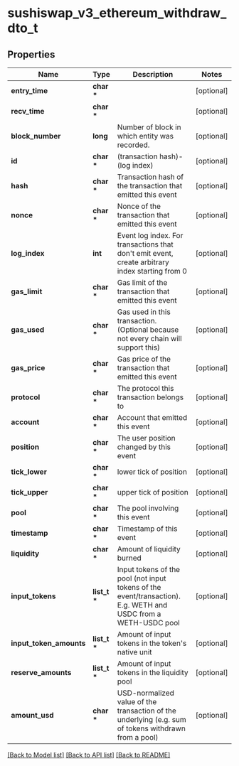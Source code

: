 # sushiswap_v3_ethereum_withdraw_dto_t

## Properties
Name | Type | Description | Notes
------------ | ------------- | ------------- | -------------
**entry_time** | **char \*** |  | [optional] 
**recv_time** | **char \*** |  | [optional] 
**block_number** | **long** | Number of block in which entity was recorded. | [optional] 
**id** | **char \*** | (transaction hash)-(log index) | [optional] 
**hash** | **char \*** | Transaction hash of the transaction that emitted this event | [optional] 
**nonce** | **char \*** | Nonce of the transaction that emitted this event | [optional] 
**log_index** | **int** | Event log index. For transactions that don&#39;t emit event, create arbitrary index starting from 0 | [optional] 
**gas_limit** | **char \*** | Gas limit of the transaction that emitted this event | [optional] 
**gas_used** | **char \*** | Gas used in this transaction. (Optional because not every chain will support this) | [optional] 
**gas_price** | **char \*** | Gas price of the transaction that emitted this event | [optional] 
**protocol** | **char \*** | The protocol this transaction belongs to | [optional] 
**account** | **char \*** | Account that emitted this event | [optional] 
**position** | **char \*** | The user position changed by this event | [optional] 
**tick_lower** | **char \*** | lower tick of position | [optional] 
**tick_upper** | **char \*** | upper tick of position | [optional] 
**pool** | **char \*** | The pool involving this event | [optional] 
**timestamp** | **char \*** | Timestamp of this event | [optional] 
**liquidity** | **char \*** | Amount of liquidity burned | [optional] 
**input_tokens** | **list_t \*** | Input tokens of the pool (not input tokens of the event/transaction). E.g. WETH and USDC from a WETH-USDC pool | [optional] 
**input_token_amounts** | **list_t \*** | Amount of input tokens in the token&#39;s native unit | [optional] 
**reserve_amounts** | **list_t \*** | Amount of input tokens in the liquidity pool | [optional] 
**amount_usd** | **char \*** | USD-normalized value of the transaction of the underlying (e.g. sum of tokens withdrawn from a pool) | [optional] 

[[Back to Model list]](../README.md#documentation-for-models) [[Back to API list]](../README.md#documentation-for-api-endpoints) [[Back to README]](../README.md)


